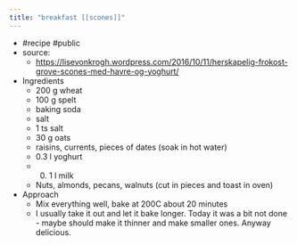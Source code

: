 ```yaml
---
title: "breakfast [[scones]]"
---
```


- #recipe #public
- source:
    - https://lisevonkrogh.wordpress.com/2016/10/11/herskapelig-frokost-grove-scones-med-havre-og-yoghurt/
- Ingredients
    - 200 g wheat
    - 100 g spelt
    - baking soda
    - salt
    - 1 ts salt
    - 30 g oats
    - raisins, currents, pieces of dates (soak in hot water)
    - 0.3 l yoghurt
    - 0. 1 l milk
    - Nuts, almonds, pecans, walnuts (cut in pieces and toast in oven)
- Approach
    - Mix everything well, bake at 200C about 20 minutes
    - I usually take it out and let it bake longer. Today it was a bit not done - maybe should make it thinner and make smaller ones. Anyway delicious.
